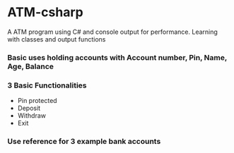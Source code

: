 # ATM-csharp
A ATM program using C# and console output for performance. Learning with classes and output functions

### Basic uses holding accounts with Account number, Pin, Name, Age, Balance

### 3 Basic Functionalities
- Pin protected
- Deposit
- Withdraw
- Exit

### Use reference for 3 example bank accounts
